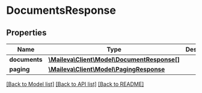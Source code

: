 # DocumentsResponse

## Properties
Name | Type | Description | Notes
------------ | ------------- | ------------- | -------------
**documents** | [**\Maileva\Client\Model\DocumentResponse[]**](DocumentResponse.md) |  | 
**paging** | [**\Maileva\Client\Model\PagingResponse**](PagingResponse.md) |  | 

[[Back to Model list]](../../README.md#documentation-for-models) [[Back to API list]](../../README.md#documentation-for-api-endpoints) [[Back to README]](../../README.md)

